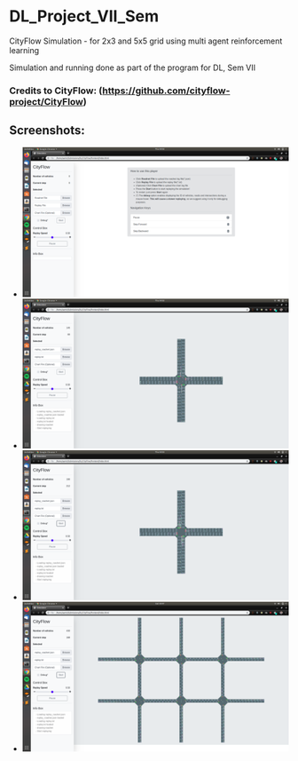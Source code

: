 # DL_Project_VII_Sem
CityFlow Simulation - for 2x3 and 5x5 grid using multi agent reinforcement learning

Simulation and running done as part of the program for DL, Sem VII

### Credits to CityFlow: (https://github.com/cityflow-project/CityFlow)

## Screenshots:

- ![Simulation](front.png)
- ![Sim 2](sim.png)
- ![Sim 3](sim1.png)
- ![Sim 4](sim3.png)
